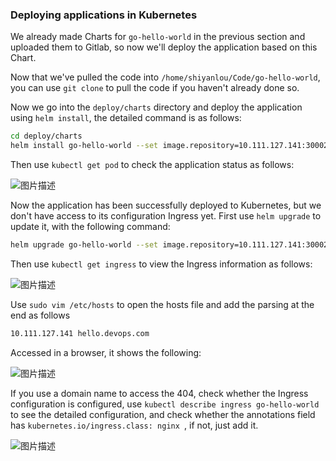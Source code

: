### Deploying applications in Kubernetes

We already made Charts for `go-hello-world` in the previous section and uploaded them to Gitlab, so now we'll deploy the application based on this Chart.

Now that we've pulled the code into `/home/shiyanlou/Code/go-hello-world`, you can use `git clone` to pull the code if you haven't already done so.

Now we go into the `deploy/charts` directory and deploy the application using `helm install`, the detailed command is as follows:

```bash
cd deploy/charts
helm install go-hello-world --set image.repository=10.111.127.141:30002/dev/go-hello-world --set image.tag=v0.0.1 --set containers.port= 8080 --set containers.healthCheak.path=/health .
```

Then use `kubectl get pod` to check the application status as follows:

![图片描述](https://doc.shiyanlou.com/courses/10022/2123746/80def971d5891ebacbdde3352b71c86a-0/wm)

Now the application has been successfully deployed to Kubernetes, but we don't have access to its configuration Ingress yet. First use `helm upgrade` to update it, with the following command:

```bash
helm upgrade go-hello-world --set image.repository=10.111.127.141:30002/dev/go-hello-world --set image.tag=v0.0.1 --set containers.port= 8080 --set containers.healthCheak.path=/health --set ingress.enabled=true --set ingress.hosts[0].host=hello.devops.com --set ingress.hosts [0].paths[0].path=/ --set ingress.hosts[0].paths[0].pathType=ImplementationSpecific .
```

Then use `kubectl get ingress` to view the Ingress information as follows:

![图片描述](https://doc.shiyanlou.com/courses/10022/2123746/a2b664cd690de339be9088e42f3a5470-0/wm)

Use `sudo vim /etc/hosts` to open the hosts file and add the parsing at the end as follows

```bash
10.111.127.141 hello.devops.com
```

Accessed in a browser, it shows the following:

![图片描述](https://doc.shiyanlou.com/courses/10022/2123746/9da97a752de2c749da358a468eb0ef69-0/wm)

If you use a domain name to access the 404, check whether the Ingress configuration is configured, use `kubectl describe ingress go-hello-world` to see the detailed configuration, and check whether the annotations field has `kubernetes.io/ingress.class: nginx `, if not, just add it.

![图片描述](https://doc.shiyanlou.com/courses/10022/2123746/dbcf5caeee23b2a0db2b70fccc52662e-0/wm)
